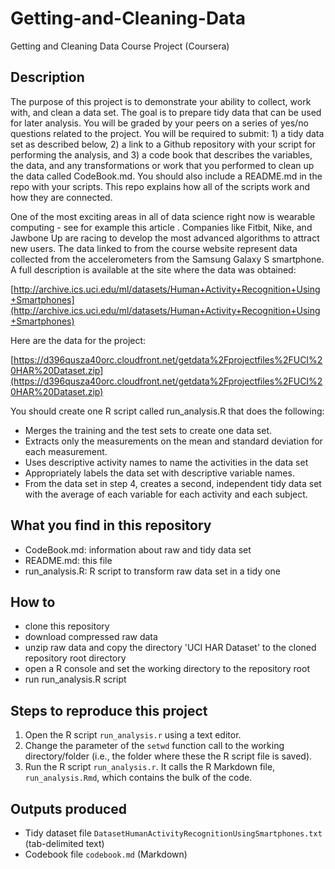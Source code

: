 Getting-and-Cleaning-Data
=========================

Getting and Cleaning Data Course Project (Coursera)

Description
-----------

The purpose of this project is to demonstrate your ability to collect, work with, and clean a data set. The goal is to prepare tidy data that can be used for later analysis. You will be graded by your peers on a series of yes/no questions related to the project. You will be required to submit: 1) a tidy data set as described below, 2) a link to a Github repository with your script for performing the analysis, and 3) a code book that describes the variables, the data, and any transformations or work that you performed to clean up the data called CodeBook.md. You should also include a README.md in the repo with your scripts. This repo explains how all of the scripts work and how they are connected. 

One of the most exciting areas in all of data science right now is wearable computing - see for example this article . Companies like Fitbit, Nike, and Jawbone Up are racing to develop the most advanced algorithms to attract new users. The data linked to from the course website represent data collected from the accelerometers from the Samsung Galaxy S smartphone. A full description is available at the site where the data was obtained:

[http://archive.ics.uci.edu/ml/datasets/Human+Activity+Recognition+Using+Smartphones](http://archive.ics.uci.edu/ml/datasets/Human+Activity+Recognition+Using+Smartphones)

Here are the data for the project:

[https://d396qusza40orc.cloudfront.net/getdata%2Fprojectfiles%2FUCI%20HAR%20Dataset.zip](https://d396qusza40orc.cloudfront.net/getdata%2Fprojectfiles%2FUCI%20HAR%20Dataset.zip)

You should create one R script called run_analysis.R that does the following: 

* Merges the training and the test sets to create one data set.
* Extracts only the measurements on the mean and standard deviation for each measurement. 
* Uses descriptive activity names to name the activities in the data set
* Appropriately labels the data set with descriptive variable names. 
* From the data set in step 4, creates a second, independent tidy data set with the average of each variable for each activity and each subject.

What you find in this repository
--------------------------------

* CodeBook.md: information about raw and tidy data set 
* README.md: this file
* run_analysis.R: R script to transform raw data set in a tidy one

How to
------

* clone this repository
* download compressed raw data
* unzip raw data and copy the directory 'UCI HAR Dataset' to the cloned repository root directory
* open a R console and set the working directory to the repository root
* run run_analysis.R script 

Steps to reproduce this project
-------------------------------

1. Open the R script `run_analysis.r` using a text editor.
2. Change the parameter of the `setwd` function call to the working directory/folder (i.e., the folder where these the R script file is saved).
3. Run the R script `run_analysis.r`. It calls the R Markdown file, `run_analysis.Rmd`, which contains the bulk of the code.


Outputs produced
----------------
* Tidy dataset file `DatasetHumanActivityRecognitionUsingSmartphones.txt` (tab-delimited text)
* Codebook file `codebook.md` (Markdown)
